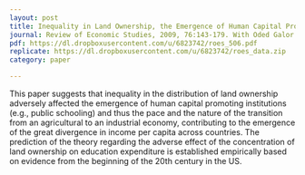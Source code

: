 ```yaml
---
layout: post
title: Inequality in Land Ownership, the Emergence of Human Capital Promoting Institutions, and the Great Divergence
journal: Review of Economic Studies, 2009, 76:143-179. With Oded Galor and Omer Moav
pdf: https://dl.dropboxusercontent.com/u/6823742/roes_506.pdf
replicate: https://dl.dropboxusercontent.com/u/6823742/roes_data.zip
category: paper

---
```

This paper suggests that inequality in the distribution of land ownership adversely affected the emergence of human capital promoting institutions (e.g., public schooling) and thus the pace and the nature of the transition from an agricultural to an industrial economy, contributing to the emergence of the great divergence in income per capita across countries. The prediction of the theory regarding the adverse effect of the concentration of land ownership on education expenditure is established empirically based on evidence from the beginning of the 20th century in the US.  
